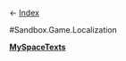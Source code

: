 ← [Index](Api-Index)

#Sandbox.Game.Localization

**[MySpaceTexts](Sandbox.Game.Localization.MySpaceTexts)**

